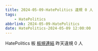 ```yaml
---
title: 2024-05-09-HatePolitics 違規 0 人
tags:
    - HatePolitics
abbrlink: 2024-05-09-HatePolitics
date: HatePolitics-2024-05-09 12:00:00
---
```

HatePolitics 板 [板規連結](https://www.ptt.cc/bbs/HatePolitics/M.1617115262.A.D60.html)
昨天違規 0 人
